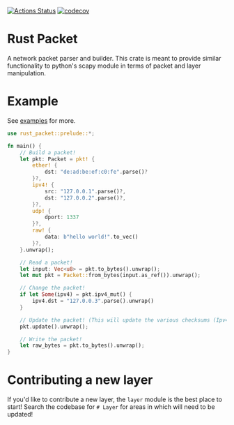 [![Actions Status](https://github.com/sharksforarms/rust-packet/workflows/CI/badge.svg)](https://github.com/sharksforarms/rust-packet/actions)
[![codecov](https://codecov.io/gh/sharksforarms/rust-packet/branch/master/graph/badge.svg)](https://codecov.io/gh/sharksforarms/rust-packet)

# Rust Packet

A network packet parser and builder. This crate is meant to provide similar functionality to python's scapy module in terms of packet and layer manipulation.

# Example

See [examples](https://github.com/sharksforarms/rust-packet/tree/master/examples) for more.

```rust
use rust_packet::prelude::*;

fn main() {
    // Build a packet!
    let pkt: Packet = pkt! {
        ether! {
            dst: "de:ad:be:ef:c0:fe".parse()?
        }?,
        ipv4! {
            src: "127.0.0.1".parse()?,
            dst: "127.0.0.2".parse()?,
        }?,
        udp! {
            dport: 1337
        }?,
        raw! {
            data: b"hello world!".to_vec()
        }?,
    }.unwrap();

    // Read a packet!
    let input: Vec<u8> = pkt.to_bytes().unwrap();
    let mut pkt = Packet::from_bytes(input.as_ref()).unwrap();

    // Change the packet!
    if let Some(ipv4) = pkt.ipv4_mut() {
        ipv4.dst = "127.0.0.3".parse().unwrap()
    }

    // Update the packet! (This will update the various checksums (Ipv4, TCP, UDP))
    pkt.update().unwrap();

    // Write the packet!
    let raw_bytes = pkt.to_bytes().unwrap();
}
```

# Contributing a new layer

If you'd like to contribute a new layer, the `layer` module is the best place to start! Search the codebase for `# Layer` for areas in which will need to be updated!
